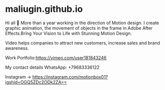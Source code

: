 # maliugin.github.io

Hi all 🙌 More than a year working in the direction of Motion design. I create graphic animation, the movement of objects in the frame in Adobe After Effects.Bring Your Vision to Life with Stunning Motion Design.

Video helps companies to attract new customers, increase sales and brand awareness.

Work Portfolio:https://vimeo.com/user181843246

My contact details
  WhatsApp: +79683336122

Instagram -> https://instagram.com/motionbox01?igshid=OGQ5ZDc2ODk2ZA==
